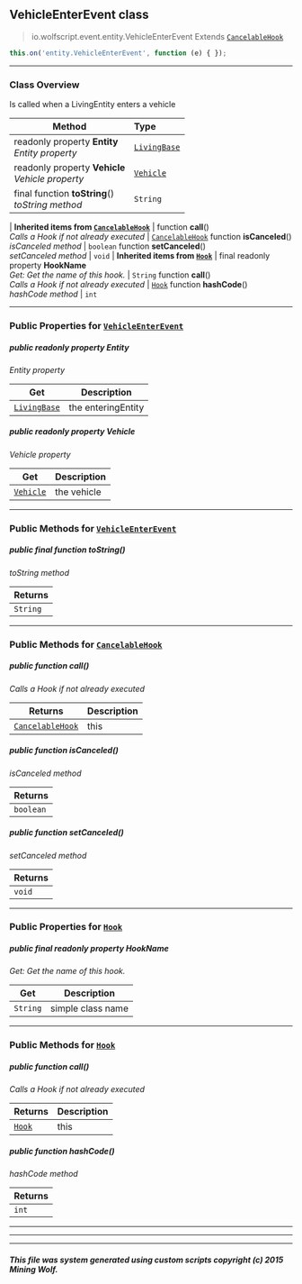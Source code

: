 ## VehicleEnterEvent __class__

>io.wolfscript.event.entity.VehicleEnterEvent
>Extends [`CancelableHook`](../CancelableHook.md)
``` javascript
this.on('entity.VehicleEnterEvent', function (e) { });
```


---

### Class Overview

Is called when a LivingEntity enters a vehicle

Method | Type   
--- | :--- 
 readonly property __Entity__ <br> _Entity property_ | [`LivingBase`](../../api/entity/living/LivingBase.md)
 readonly property __Vehicle__ <br> _Vehicle property_ | [`Vehicle`](../../api/entity/vehicle/Vehicle.md)
final function __toString__() <br> _toString method_ | `String`
 |
__Inherited items from [`CancelableHook`](../CancelableHook.md)__ |
 function __call__() <br> _Calls a Hook if not already executed_ | [`CancelableHook`](../CancelableHook.md)
 function __isCanceled__() <br> _isCanceled method_ | `boolean`
 function __setCanceled__() <br> _setCanceled method_ | `void`
 |
__Inherited items from [`Hook`](../Hook.md)__ |
final readonly property __HookName__ <br> _Get: Get the name of this hook._ | `String`
 function __call__() <br> _Calls a Hook if not already executed_ | [`Hook`](../Hook.md)
 function __hashCode__() <br> _hashCode method_ | `int`







---


### Public Properties for [`VehicleEnterEvent`](VehicleEnterEvent.md)

##### <a id='entity'></a>public  readonly property __Entity__

_Entity property_

Get | Description
--- | --- 
[`LivingBase`](../../api/entity/living/LivingBase.md) | the enteringEntity



##### <a id='vehicle'></a>public  readonly property __Vehicle__

_Vehicle property_

Get | Description
--- | --- 
[`Vehicle`](../../api/entity/vehicle/Vehicle.md) | the vehicle



---

### Public Methods for [`VehicleEnterEvent`](VehicleEnterEvent.md)

##### <a id='tostring'></a>public final function __toString__()

_toString method_

Returns | 
--- | 
`String` |


---

### Public Methods for [`CancelableHook`](../CancelableHook.md)

##### <a id='call'></a>public  function __call__()

_Calls a Hook if not already executed_

Returns | Description
--- | --- 
[`CancelableHook`](../CancelableHook.md) | this


##### <a id='iscanceled'></a>public  function __isCanceled__()

_isCanceled method_

Returns | 
--- | 
`boolean` |


##### <a id='setcanceled'></a>public  function __setCanceled__()

_setCanceled method_

Returns | 
--- | 
`void` |


---

### Public Properties for [`Hook`](../Hook.md)

##### <a id='hookname'></a>public final readonly property __HookName__

_Get: Get the name of this hook._

Get | Description
--- | --- 
`String` | simple class name



---

### Public Methods for [`Hook`](../Hook.md)

##### <a id='call'></a>public  function __call__()

_Calls a Hook if not already executed_

Returns | Description
--- | --- 
[`Hook`](../Hook.md) | this


##### <a id='hashcode'></a>public  function __hashCode__()

_hashCode method_

Returns | 
--- | 
`int` |


---


---


---


##### This file was system generated using custom scripts copyright (c) 2015 Mining Wolf.
	


